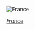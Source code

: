 
![France](https://www.gstatic.com/prettyearth/assets/full/2074.jpg)

*[France](https://www.google.com/maps/@49.00739,2.525694,18z/data=!3m1!1e3)*
